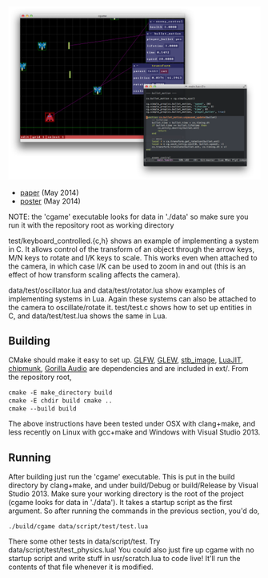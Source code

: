 ![cgame](screenshot.png "cgame")

* [paper](http://www.princeton.edu/~sigatapu/images/cgame.pdf) (May 2014)
* [poster](http://www.princeton.edu/~sigatapu/images/cgame-poster.pdf) (May 2014)

NOTE: the 'cgame' executable looks for data in './data' so make sure you run it
with the repository root as working directory

test/keyboard_controlled.{c,h} shows an example of implementing a system in C.
It allows control of the transform of an object through the arrow keys, M/N
keys to rotate and I/K keys to scale. This works even when attached to the
camera, in which case I/K can be used to zoom in and out (this is an effect of
how transform scaling affects the camera).

data/test/oscillator.lua and data/test/rotator.lua show examples of
implementing systems in Lua. Again these systems can also be attached to the
camera to oscillate/rotate it. test/test.c shows how to set up entities in C,
and data/test/test.lua shows the same in Lua.

Building
---

CMake should make it easy to set up. [GLFW](http://www.glfw.org/),
[GLEW](http://glew.sourceforge.net/),
[stb_image](http://code.google.com/p/stblib/),
[LuaJIT](http://luajit.org/),
[chipmunk](http://chipmunk-physics.net/), [Gorilla
Audio](https://code.google.com/p/gorilla-audio/) are dependencies and
are included in ext/. From the repository root,

    cmake -E make_directory build
    cmake -E chdir build cmake ..
    cmake --build build

The above instructions have been tested under OSX with clang+make, and
less recently on Linux with gcc+make and Windows with Visual Studio 2013.

Running
---

After building just run the 'cgame' executable. This is put in the
build directory by clang+make, and under build/Debug or build/Release
by Visual Studio 2013. Make sure your working directory is the root of
the project (cgame looks for data in './data'). It takes a startup
script as the first argument. So after running the commands in the
previous section, you'd do,

    ./build/cgame data/script/test/test.lua

There some other tests in data/script/test. Try
data/script/test/test_physics.lua!  You could also just fire up cgame
with no startup script and write stuff in usr/scratch.lua to code
live! It'll run the contents of that file whenever it is modified.
